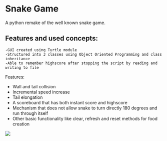 # Snake Game
A python remake of the well known snake game. 

## Features and used concepts:

    -GUI created using Turtle module
    -Structured into 3 classes using Object Oriented Programming and class inheritance
    -Able to remember highscore after stopping the script by reading and writing to file

Features:
- Wall and tail collision 
- Incremental speed increase
- Tail elongation
- A scoreboard that has both instant score and highscore
- Mechanism that does not allow snake to turn directly 180 degrees and run through itself
- Other basic functionality like clear, refresh and reset methods for food creation

![](GIF_URL)


        